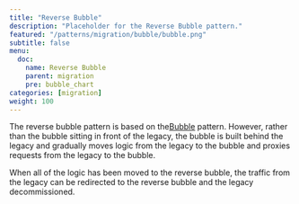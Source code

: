 ```yaml
---
title: "Reverse Bubble"
description: "Placeholder for the Reverse Bubble pattern."
featured: "/patterns/migration/bubble/bubble.png"
subtitle: false
menu:
  doc:
    name: Reverse Bubble
    parent: migration
    pre: bubble_chart
categories: [migration]
weight: 100
---
```


The reverse bubble pattern is based on the[Bubble](/content/patterns/migration/bubble/_index.md) pattern. However, rather than the bubble sitting in front of the legacy, the bubble is built behind the legacy and gradually moves logic from the legacy to the bubble and proxies requests from the legacy to the bubble.

When all of the logic has been moved to the reverse bubble, the traffic from the legacy can be redirected to the reverse bubble and the legacy decommissioned.